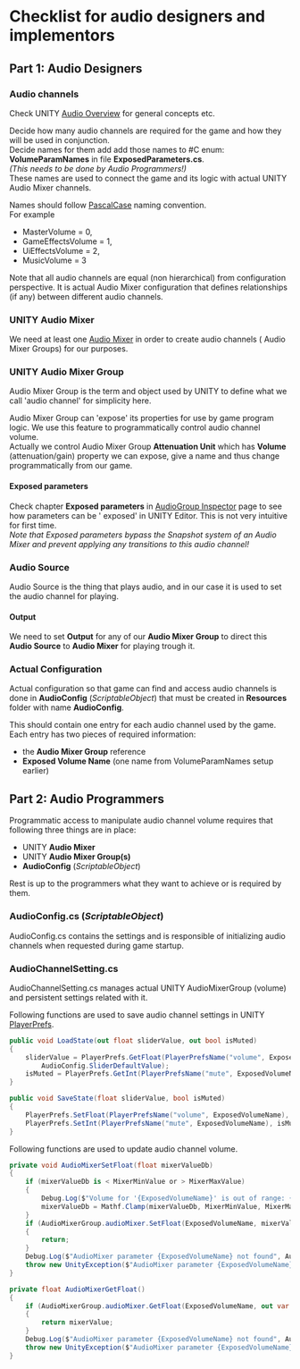 # Checklist for audio designers and implementors

## Part 1: Audio Designers

### Audio channels

Check UNITY [Audio Overview](https://docs.unity3d.com/Manual/AudioOverview.html) for general concepts etc.

Decide how many audio channels are required for the game and how they will be used in conjunction.  
Decide names for them add add those names to #C enum: **VolumeParamNames** in file **ExposedParameters.cs**.  
_(This needs to be done by Audio Programmers!)_  
These names are used to connect the game and its logic with actual UNITY Audio Mixer channels.

Names should
follow [PascalCase](https://learn.microsoft.com/en-us/dotnet/csharp/fundamentals/coding-style/identifier-names) naming
convention.  
For example

* MasterVolume = 0,
* GameEffectsVolume = 1,
* UiEffectsVolume = 2,
* MusicVolume = 3

Note that all audio channels are equal (non hierarchical) from configuration perspective.
It is actual Audio Mixer configuration that defines relationships (if any) between different audio channels.

### UNITY Audio Mixer

We need at least one [Audio Mixer](https://docs.unity3d.com/Manual/AudioMixer.html) in order to create audio channels (
Audio Mixer Groups) for our purposes.

### UNITY Audio Mixer Group

Audio Mixer Group is the term and object used by UNITY to define what we call 'audio channel' for simplicity here.

Audio Mixer Group can 'expose' its properties for use by game program logic.
We use this feature to programmatically control audio channel volume.  
Actually we control Audio Mixer Group **Attenuation Unit** which has **Volume** (attenuation/gain) property we can
expose, give a name and thus change programmatically from our game.

#### Exposed parameters

Check chapter **Exposed parameters**
in [AudioGroup Inspector](https://docs.unity3d.com/Manual/AudioMixerInspectors.html) page to see how parameters can be '
exposed' in UNITY Editor.
This is not very intuitive for first time.  
_Note that Exposed parameters bypass the Snapshot system of an Audio Mixer and prevent applying any transitions to this
audio channel!_

### Audio Source

Audio Source is the thing that plays audio, and in our case it is used to set the audio channel for playing.

#### Output

We need to set **Output** for any of our **Audio Mixer Group** to direct this **Audio Source** to **Audio Mixer** for
playing trough it.

### Actual Configuration

Actual configuration so that game can find and access audio channels is done in **AudioConfig** (_ScriptableObject_)
that must be created in **Resources** folder with name **AudioConfig**.

This should contain one entry for each audio channel used by the game.  
Each entry has two pieces of required information:

* the **Audio Mixer Group** reference
* **Exposed Volume Name** (one name from VolumeParamNames setup earlier)

## Part 2: Audio Programmers

Programmatic access to manipulate audio channel volume requires that following three things are in place:

* UNITY **Audio Mixer**
* UNITY **Audio Mixer Group(s)**
* **AudioConfig** (_ScriptableObject_)

Rest is up to the programmers what they want to achieve or is required by them.

### AudioConfig.cs (_ScriptableObject_)

AudioConfig.cs contains the settings and is responsible of initializing audio channels when requested during game startup.

### AudioChannelSetting.cs

AudioChannelSetting.cs manages actual UNITY AudioMixerGroup (volume) and persistent settings related with it.

Following functions are used to save audio channel settings in
UNITY [PlayerPrefs](https://docs.unity3d.com/ScriptReference/PlayerPrefs.html).

```csharp
public void LoadState(out float sliderValue, out bool isMuted)
{
    sliderValue = PlayerPrefs.GetFloat(PlayerPrefsName("volume", ExposedVolumeName),
        AudioConfig.SliderDefaultValue);
    isMuted = PlayerPrefs.GetInt(PlayerPrefsName("mute", ExposedVolumeName), 0) != 0;
}

public void SaveState(float sliderValue, bool isMuted)
{
    PlayerPrefs.SetFloat(PlayerPrefsName("volume", ExposedVolumeName), sliderValue);
    PlayerPrefs.SetInt(PlayerPrefsName("mute", ExposedVolumeName), isMuted ? 1 : 0);
}
```

Following functions are used to update audio channel volume.

```csharp
private void AudioMixerSetFloat(float mixerValueDb)
{
    if (mixerValueDb is < MixerMinValue or > MixerMaxValue)
    {
        Debug.Log($"Volume for '{ExposedVolumeName}' is out of range: {mixerValueDb:0.0}");
        mixerValueDb = Mathf.Clamp(mixerValueDb, MixerMinValue, MixerMaxValue);
    }
    if (AudioMixerGroup.audioMixer.SetFloat(ExposedVolumeName, mixerValueDb))
    {
        return;
    }
    Debug.Log($"AudioMixer parameter {ExposedVolumeName} not found", AudioMixerGroup.audioMixer);
    throw new UnityException($"AudioMixer parameter {ExposedVolumeName} not found");
}

private float AudioMixerGetFloat()
{
    if (AudioMixerGroup.audioMixer.GetFloat(ExposedVolumeName, out var mixerValue))
    {
        return mixerValue;
    }
    Debug.Log($"AudioMixer parameter {ExposedVolumeName} not found", AudioMixerGroup.audioMixer);
    throw new UnityException($"AudioMixer parameter {ExposedVolumeName} not found");
}
```
